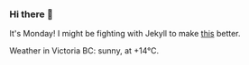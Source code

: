 ### Hi there :wave:

It's Monday! I might be fighting with Jekyll to make [this](https://swissclubtoronto.ca) better.

Weather in Victoria BC: sunny, at +14°C.
